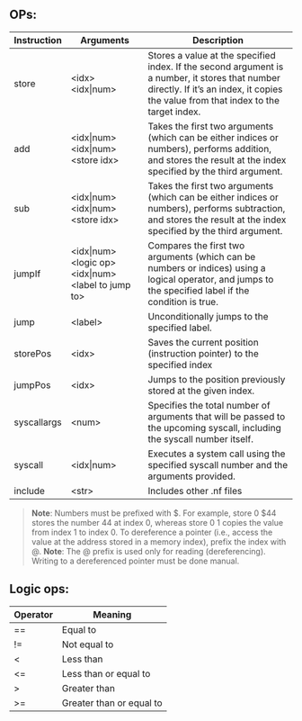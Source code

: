 ## OPs:

<table>
  <thead>
    <tr>
      <th>Instruction</th>
      <th>Arguments</th>
      <th>Description</th>
    </tr>
  </thead>
  <tbody>
    <tr>
      <td>store</td>
      <td>&lt;idx&gt; &lt;idx|num&gt;</td>
      <td>Stores a value at the specified index. If the second argument is a number, it stores that number directly. If it’s an index, it copies the value from that index to the target index.</td>
    </tr>
    <tr>
      <td>add</td>
      <td>&lt;idx|num&gt; &lt;idx|num&gt; &lt;store idx&gt;</td>
      <td>Takes the first two arguments (which can be either indices or numbers), performs addition, and stores the result at the index specified by the third argument.</td>
    </tr>
    <tr>
      <td>sub</td>
      <td>&lt;idx|num&gt; &lt;idx|num&gt; &lt;store idx&gt;</td>
      <td>Takes the first two arguments (which can be either indices or numbers), performs subtraction, and stores the result at the index specified by the third argument.</td>
    </tr>
    <tr>
      <td>jumpIf</td>
      <td>&lt;idx|num&gt; &lt;logic op&gt; &lt;idx|num&gt; &lt;label to jump to&gt;</td>
      <td>Compares the first two arguments (which can be numbers or indices) using a logical operator, and jumps to the specified label if the condition is true.</td>
    </tr>
    <tr>
      <td>jump</td>
      <td>&lt;label&gt;</td>
      <td>Unconditionally jumps to the specified label.</td>
    </tr>
    <tr>
      <td>storePos</td>
      <td>&lt;idx&gt;</td>
      <td>Saves the current position (instruction pointer) to the specified index</td>
    </tr>
    <tr>
      <td>jumpPos</td>
      <td>&lt;idx&gt;</td>
      <td>Jumps to the position previously stored at the given index.</td>
    </tr>
    <tr>
      <td>syscallargs</td>
      <td>&lt;num&gt;</td>
      <td>Specifies the total number of arguments that will be passed to the upcoming syscall, including the syscall number itself.</td>
    </tr>
    <tr>
      <td>syscall</td>
      <td>&lt;idx|num&gt;</td>
      <td>Executes a system call using the specified syscall number and the arguments provided.</td>
    </tr>
    <tr>
      <td>include</td>
      <td>&lt;str&gt;</td>
      <td>Includes other .nf files</td>
    </tr>
  </tbody>
</table>

> **Note**: Numbers must be prefixed with $. For example, store 0 $44 stores the number 44 at index 0, whereas store 0 1 copies the value from index 1 to index 0.
> To dereference a pointer (i.e., access the value at the address stored in a memory index), prefix the index with @.
> **Note**: The @ prefix is used only for reading (dereferencing). Writing to a dereferenced pointer must be done manual.
## Logic ops:
| Operator | Meaning          |
|----------|------------------|
| ==       | Equal to         |
| !=       | Not equal to     |
| <        | Less than        |
| <=       | Less than or equal to |
| >        | Greater than     |
| >=       | Greater than or equal to |

